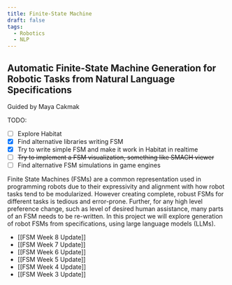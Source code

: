 ```yaml
---
title: Finite-State Machine
draft: false
tags:
  - Robotics
  - NLP
---
```

## Automatic Finite-State Machine Generation for Robotic Tasks from Natural Language Specifications
Guided by Maya Cakmak

TODO:
- [ ] Explore Habitat
- [x] Find alternative libraries writing FSM
- [x] Try to write simple FSM and make it work in Habitat in realtime
- [ ] ~~Try to implement a FSM visualization, something like SMACH viewer~~
- [ ] Find alternative FSM simulations in game engines

Finite State Machines (FSMs) are a common representation used in programming robots due to their expressivity and alignment with how robot tasks tend to be modularized. However creating complete, robust FSMs for different tasks is tedious and error-prone. Further, for any high level preference change, such as level of desired human assistance, many parts of an FSM needs to be re-written. In this project we will explore generation of robot FSMs from specifications, using large language models (LLMs).

- [[FSM Week 8 Update]]
- [[FSM Week 7 Update]]
- [[FSM Week 6 Update]]
- [[FSM Week 5 Update]]
- [[FSM Week 4 Update]]
- [[FSM Week 3 Update]]